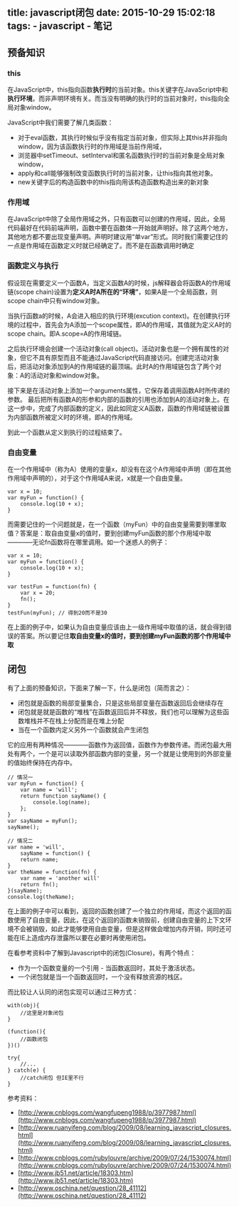 title: javascript闭包
date: 2015-10-29 15:02:18
tags:
    - javascript
    - 笔记
---

## 预备知识

### this

在JavaScript中，this指向函数**执行时**的当前对象。this关键字在JavaScript中和**执行环境**，而非声明环境有关。而当没有明确的执行时的当前对象时，this指向全局对象window。

<!-- more -->

JavaScript中我们需要了解几类函数：

- 对于eval函数，其执行时候似乎没有指定当前对象，但实际上其this并非指向window，因为该函数执行时的作用域是当前作用域，
- 浏览器中setTimeout、setInterval和匿名函数执行时的当前对象是全局对象window，
- apply和call能够强制改变函数执行时的当前对象，让this指向其他对象。
- new关键字后的构造函数中的this指向用该构造函数构造出来的新对象

### 作用域

在JavaScript中除了全局作用域之外，只有函数可以创建的作用域，因此，全局代码最好在代码前端声明，函数中要在函数体一开始就声明好。除了这两个地方，其他地方都不要出现变量声明。声明时建议用“单var”形式。同时我们需要记住的一点是作用域在函数定义时就已经确定了。而不是在函数调用时确定

### 函数定义与执行

假设现在需要定义一个函数A，当定义函数A的时候，js解释器会将函数A的作用域链(scope chain)设置为**定义A时A所在的“环境”**，如果A是一个全局函数，则scope chain中只有window对象。

当执行函数a的时候，A会进入相应的执行环境(excution context)。在创建执行环境的过程中，首先会为A添加一个scope属性，即A的作用域，其值就为定义A时的scope chain。即A.scope=A的作用域链。

之后执行环境会创建一个活动对象(call object)。活动对象也是一个拥有属性的对象，但它不具有原型而且不能通过JavaScript代码直接访问。创建完活动对象后，把活动对象添加到A的作用域链的最顶端。此时A的作用域链包含了两个对象：A的活动对象和window对象。

接下来是在活动对象上添加一个arguments属性，它保存着调用函数A时所传递的参数。
最后把所有函数A的形参和内部的函数的引用也添加到A的活动对象上。在这一步中，完成了内部函数的定义，因此如同定义A函数，函数的作用域链被设置为内部函数所被定义时的环境，即A的作用域。

到此一个函数从定义到执行的过程结束了。

### 自由变量

在一个作用域中（称为A）使用的变量x，却没有在这个A作用域中声明（即在其他作用域中声明的），对于这个作用域A来说，x就是一个自由变量。

```
var x = 10;
var myFun = function() {
    console.log(10 + x);
}
```

而需要记住的一个问题就是，在一个函数（myFun）中的自由变量需要到哪里取值？答案是：取自由变量x的值时，要到创建myFun函数的那个作用域中取————无论fn函数将在哪里调用。如一个迷惑人的例子：

```
var x = 10;
var myFun = function() {
    console.log(10 + x);
}

var testFun = function(fn) {
    var x = 20;
    fn();
}
testFun(myFun); // 得到20而不是30 
```

在上面的例子中，如果认为自由变量应该由上一级作用域中取值的话，就会得到错误的答案。所以要记住**取自由变量x的值时，要到创建myFun函数的那个作用域中取**

## 闭包

有了上面的预备知识，下面来了解一下，什么是闭包（简而言之）：

- 闭包就是函数的局部变量集合，只是这些局部变量在函数返回后会继续存在
- 闭包就是就是函数的“堆栈”在函数返回后并不释放，我们也可以理解为这些函数堆栈并不在栈上分配而是在堆上分配
- 当在一个函数内定义另外一个函数就会产生闭包

它的应用有两种情况————函数作为返回值，函数作为参数传递。而闭包最大用处有两个，一个是可以读取外部函数内部的变量，另一个就是让使用到的外部变量的值始终保持在内存中。

```
// 情况一
var myFun = function() {
    var name = 'will';
    return function sayName() {
        console.log(name);
    };
}
var sayName = myFun();
sayName();

// 情况二
var name = 'will',
    sayName = function() {
    return name;
}
var theName = function(fn) {
    var name = 'another will'
    return fn();
}(sayName);
console.log(theName);
```

在上面的例子中可以看到，返回的函数创建了一个独立的作用域，而这个返回的函数使用了自由变量，因此，在这个返回的函数未销毁前，创建自由变量的上下文环境不会被销毁，如此才能够使用自由变量，但是这样做会增加内存开销，同时还可能在IE上造成内存泄露所以要在必要时再使用闭包。

在看参考资料中了解到Javascript中的闭包(Closure)，有两个特点：

- 作为一个函数变量的一个引用 - 当函数返回时，其处于激活状态。
- 一个闭包就是当一个函数返回时，一个没有释放资源的栈区。

而比较让人认同的闭包实现可以通过三种方式：
```
with(obj){
    //这里是对象闭包
}

(function(){
    //函数闭包
})()

try{
    //...
} catch(e) {
    //catch闭包 但IE里不行
}
```

参考资料：

- [http://www.cnblogs.com/wangfupeng1988/p/3977987.html](http://www.cnblogs.com/wangfupeng1988/p/3977987.html)
- [http://www.ruanyifeng.com/blog/2009/08/learning_javascript_closures.html](http://www.ruanyifeng.com/blog/2009/08/learning_javascript_closures.html)
- [http://www.cnblogs.com/rubylouvre/archive/2009/07/24/1530074.html](http://www.cnblogs.com/rubylouvre/archive/2009/07/24/1530074.html)
- [http://www.jb51.net/article/18303.htm](http://www.jb51.net/article/18303.htm)
- [http://www.oschina.net/question/28_41112](http://www.oschina.net/question/28_41112)